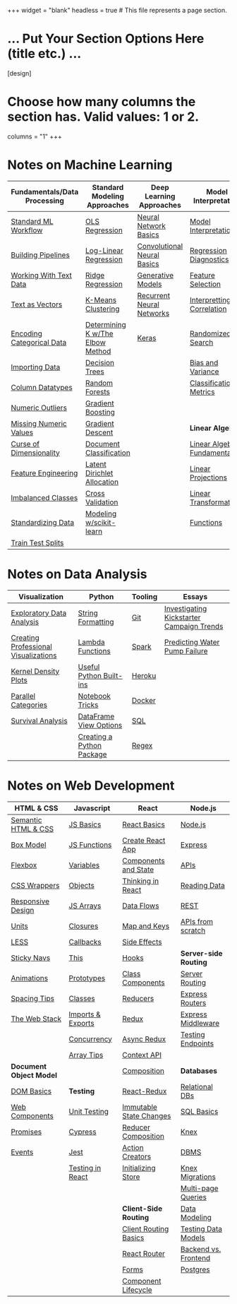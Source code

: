 +++
widget = "blank"
headless = true  # This file represents a page section.

# ... Put Your Section Options Here (title etc.) ...

[design]
  # Choose how many columns the section has. Valid values: 1 or 2.
  columns = "1"
+++

# Notes on Machine Learning

| Fundamentals/Data Processing                                                       | Standard Modeling Approaches                                                           | Deep Learning Approaches                                                                 | Model Interpretation                                                                   |
| ---------------------------------------------------------------------------------- | -------------------------------------------------------------------------------------- | ---------------------------------------------------------------------------------------- | -------------------------------------------------------------------------------------- |
| [Standard ML Workflow ](https://www.mwbrady.com/post/mlworkflow/mlworkflow/)       | [OLS Regression](https://www.mwbrady.com/post/olsregression/)                          | [Neural Network Basics](https://www.mwbrady.com/post/neuralnetworkbasics/)               | [Model Interpretation](https://www.mwbrady.com/post/modelinterpretation/)              |
| [Building Pipelines](https://www.mwbrady.com/post/pipelines/)                      | [Log-Linear Regression](https://www.mwbrady.com/post/loglinerregression/)              | [Convolutional Neural Basics](https://www.mwbrady.com/post/convolutionalneuralnetworks/) | [Regression Diagnostics](https://www.mwbrady.com/post/regressiondiagnostics/)          |
| [Working With Text Data](https://www.mwbrady.com/post/workingwithtextdata/)        | [Ridge Regression](https://www.mwbrady.com/post/ridgeregression/)                      | [Generative Models](https://www.mwbrady.com/post/generativemodels/)                      | [Feature Selection](https://www.mwbrady.com/post/featureselection/)                    |
| [Text as Vectors](https://www.mwbrady.com/post/textasvectors/)                     | [K-Means Clustering](https://www.mwbrady.com/post/kmeans/)                             | [Recurrent Neural Networks](https://www.mwbrady.com/post/recurrentneuralnetworks/)       | [Interpretting Correlation](https://www.mwbrady.com/post/interprettingcorrelations/)   |
| [Encoding Categorical Data](https://www.mwbrady.com/post/encodingcategoricaldata/) | [Determining K w/The Elbow Method](https://www.mwbrady.com/post/elbowmethod/)          | [Keras](https://www.mwbrady.com/post/keras/)                                             | [Randomized Search](https://www.mwbrady.com/post/randomizedsearch/)                    |
| [Importing Data](https://www.mwbrady.com/post/importingdata/)                      | [Decision Trees](https://www.mwbrady.com/post/decisiontrees/)                          |                                                                                          | [Bias and Variance](https://www.mwbrady.com/post/biasandvariance/)                     |
| [Column Datatypes](https://www.mwbrady.com/post/columndatatypes/)                  | [Random Forests](https://www.mwbrady.com/post/randomforests/)                          |                                                                                          | [Classification Metrics](https://www.mwbrady.com/post/classificationmetrics/)          |
| [Numeric Outliers](https://www.mwbrady.com/post/numericoutliers/)                  | [Gradient Boosting](https://www.mwbrady.com/post/gradientboosting/)                    |                                                                                          |                                                                                        |
| [Missing Numeric Values](https://www.mwbrady.com/post/missingnumericvalues/)       | [Gradient Descent](https://www.mwbrady.com/post/gradientdescent/)                      |                                                                                          | **Linear Algebra**                                                                     |
| [Curse of Dimensionality](https://www.mwbrady.com/post/curseofdimensionality/)     | [Document Classification](https://www.mwbrady.com/post/documentclassification/)        |                                                                                          | [Linear Algebra Fundamentals](https://www.mwbrady.com/post/linearalgebrafundamentals/) |
| [Feature Engineering](https://www.mwbrady.com/post/featureengineering/)            | [Latent Dirichlet Allocation](https://www.mwbrady.com/post/latentdirichletallocation/) |                                                                                          | [Linear Projections](https://www.mwbrady.com/post/linearprojections/)                  |
| [Imbalanced Classes](https://www.mwbrady.com/post/imbalancedclasses/)              | [Cross Validation](https://www.mwbrady.com/post/crossvalidation/)                      |                                                                                          | [Linear Transformations](https://www.mwbrady.com/post/lineartransformations)           |
| [Standardizing Data](https://www.mwbrady.com/post/standardizingdata/)              | [Modeling w/scikit-learn](https://www.mwbrady.com/post/scikitlearnmodels)              |                                                                                          | [Functions](https://www.mwbrady.com/post/functions/)                                   |
| [Train Test Splits](https://www.mwbrady.com/post/traintestsplits/traintestsplits/) |                                                                                        |                                                                                          |                                                                                        |

# Notes on Data Analysis

| Visualization                                                                        | Python                                                                            | Tooling                                        | Essays                                                                                 |
| ------------------------------------------------------------------------------------ | --------------------------------------------------------------------------------- | ---------------------------------------------- | -------------------------------------------------------------------------------------- |
| [Exploratory Data Analysis](https://www.mwbrady.com/post/exploratorydataanalysis/)   | [String Formatting](https://www.mwbrady.com/post/stringformatting/)               | [Git](https://www.mwbrady.com/post/git/)       | [Investigating Kickstarter Campaign Trends](https://www.mwbrady.com/post/kickstarter/) |
| [Creating Professional Visualizations](https://www.mwbrady.com/post/visualization/)  | [Lambda Functions](https://www.mwbrady.com/post/lambdafunctions/)                 | [Spark](https://www.mwbrady.com/post/spark)    | [Predicting Water Pump Failure](https://www.mwbrady.com/#)                             |
| [Kernel Density Plots](https://www.mwbrady.com/post/kerneldensityplots/)             | [Useful Python Built-ins](https://www.mwbrady.com/post/usefulpythonbuiltins/)     | [Heroku](https://www.mwbrady.com/post/heroku/) |                                                                                        |
| [Parallel Categories](https://www.mwbrady.com/post/parallelcategoriesvisualization/) | [Notebook Tricks](https://www.mwbrady.com/post/notebooktricks/)                   | [Docker](https://www.mwbrady.com/post/docker/) |                                                                                        |
| [Survival Analysis](https://www.mwbrady.com/post/survivalanalysis/)                  | [DataFrame View Options](https://www.mwbrady.com/post/)                           | [SQL](https://www.mwbrady.com/post/sql/)       |                                                                                        |
|                                                                                      | [Creating a Python Package](https://www.mwbrady.com/post/creatingapythonpackage/) | [Regex](https://www.mwbrady.com/post/regex/)   |                                                                                        |

# Notes on Web Development

| HTML & CSS                                                           | Javascript                                                           | React                                                                          | Node.js                                                               |
| -------------------------------------------------------------------- | -------------------------------------------------------------------- | ------------------------------------------------------------------------------ | --------------------------------------------------------------------- |
| [Semantic HTML & CSS](https://www.mwbrady.com/post/semantichtmlcss/) | [JS Basics](https://www.mwbrady.com/post/jsbasics/)                  | [React Basics](https://www.mwbrady.com/post/reactbasics/)                      | [Node.js](https://www.mwbrady.com/post/nodejs/)                       |
| [Box Model](https://www.mwbrady.com/post/boxmodel/)                  | [JS Functions](https://www.mwbrady.com/post/jsfunctions/)            | [Create React App](https://www.mwbrady.com/post/createreactapp)                | [Express](https://www.mwbrady.com/express)                            |
| [Flexbox](https://www.mwbrady.com/post/flexbox/)                     | [Variables](https://www.mwbrady.com/post/variables/)                 | [Components and State](https://www.mwbrady.com/post/componentsandstate/)       | [APIs](https://www.mwbrady.com/post/apis/)                            |
| [CSS Wrappers](https://www.mwbrady.com/post/wrappers/)               | [Objects](https://www.mwbrady.com/post/objects/)                     | [Thinking in React](https://www.mwbrady.com/post/thinkinginreact/)             | [Reading Data](https://www.mwbrady.com/post/readingdata/)             |
| [Responsive Design](https://www.mwbrady.com/post/responsivedesign/)  | [JS Arrays](https://www.mwbrady.com/jsarrays/)                       | [Data Flows](https://www.mwbrady.com/post/dataflows/)                          | [REST](https://www.mwbrady.com/post/rest/)                            |
| [Units](https://www.mwbrady.com/post/units/)                         | [Closures](https://www.mwbrady.com/post/closures/)                   | [Map and Keys](https://www.mwbrady.com/post/mapandkeys/)                       | [APIs from scratch](https://www.mwbrady.com/post/apifromscratch/)     |
| [LESS](https://www.mwbrady.com/post/less/)                           | [Callbacks](https://www.mwbrady.com/post/callbacks/)                 | [Side Effects](https://www.mwbrady.com/post/sideeffects/)                      |                                                                       |
| [Sticky Navs](https://www.mwbrady.com/post/stickynavs/)              | [This](https://www.mwbrady.com/post/this/)                           | [Hooks](https://www.mwbrady.com/post/hooks/)                                   | **Server-side Routing**                                               |
| [Animations](https://www.mwbrady.com/post/animations/)               | [Prototypes](https://www.mwbrady.com/post/prototypes/)               | [Class Components](https://www.mwbrady.com/post/classcomponents/)              | [Server Routing](https://www.mwbrady.com/post/routing)                |
| [Spacing Tips](https://www.mwbrady.com/post/spacingtips/)            | [Classes](https://www.mwbrady.com/post/classes/)                     | [Reducers](https://www.mwbrady.com/post/reducers/)                             | [Express Routers](https://www.mwbrady.com/post/expressrouters)        |
| [The Web Stack](https://www.mwbrady.com/post/stickynavs/)            | [Imports & Exports](https://www.mwbrady.com/post/importsandexports/) | [Redux](https://www.mwbrady.com/post/redux/)                                   | [Express Middleware](https://www.mwbrady.com/post/expressmiddleware)  |
|                                                                      | [Concurrency](https://www.mwbrady.com/post/concurrency/)             | [Async Redux](https://www.mwbrady.com/post/asyncredux/)                        | [Testing Endpoints](https://www.mwbrady.com/post/testingendpoints)    |
|                                                                      | [Array Tips](https://www.mwbrady.com/post/arraytips/)                | [Context API](https://www.mwbrady.com/post/contextapi/)                        |                                                                       |
| **Document Object Model**                                            |                                                                      | [Composition](https://www.mwbrady.com/post/composition/)                       | **Databases**                                                         |
| [DOM Basics](https://www.mwbrady.com/post/domstack/)                 | **Testing**                                                          | [React-Redux](https://www.mwbrady.com/post/reactredux/)                        | [Relational DBs](https://www.mwbrady.com/post/relationaldbs)          |
| [Web Components](https://www.mwbrady.com/post/webcomponents/)        | [Unit Testing](https://www.mwbrady.com/post/unittesting/)            | [Immutable State Changes](https://www.mwbrady.com/post/immutablestatechanges/) | [SQL Basics](https://www.mwbrady.com/post/sqlbasics)                  |
| [Promises](https://www.mwbrady.com/post/promises/)                   | [Cypress](https://www.mwbrady.com/post/cypress/)                     | [Reducer Composition](https://www.mwbrady.com/post/reducercomposition/)        | [Knex](https://www.mwbrady.com/post/knex)                             |
| [Events](https://www.mwbrady.com/post/events/)                       | [Jest](https://www.mwbrady.com/post/jest/)                           | [Action Creators](https://www.mwbrady.com/post/actioncreators/)                | [DBMS](https://www.mwbrady.com/post/dbms)                             |
|                                                                      | [Testing in React](https://www.mwbrady.com/post/testinginreact/)     | [Initializing Store](https://www.mwbrady.com/post/initializingstore/)          | [Knex Migrations](https://www.mwbrady.com/post/knexmigrations)        |
|                                                                      |                                                                      |                                                                                | [Multi-page Queries](https://www.mwbrady.com/post/multipagequeries)   |
|                                                                      |                                                                      | **Client-Side Routing**                                                        | [Data Modeling](https://www.mwbrady.com/post/datamodeling)            |
|                                                                      |                                                                      | [Client Routing Basics](https://www.mwbrady.com/post/clientsiderouting)        | [Testing Data Models](https://www.mwbrady.com/post/testingdatamodels) |
|                                                                      |                                                                      | [React Router](https://www.mwbrady.com/post/reactrouter)                       | [Backend vs. Frontend](https://www.mwbrady.com/post/backendfrontend)  |
|                                                                      |                                                                      | [Forms](https://www.mwbrady.com/forms/clientsiderouting)                       | [Postgres](https://www.mwbrady.com/post/postgres)                     |
|                                                                      |                                                                      | [Component Lifecycle](https://www.mwbrady.com/post/componentlifecycle)         |                                                                       |
